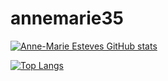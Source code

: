 # annemarie35


[![Anne-Marie Esteves GitHub stats](https://github-readme-stats.vercel.app/api?username=annemarie35&count_private=true&show_icons=true&include_all_commits=true&theme=merko)](https://github.com/anuraghazra/github-readme-stats)

[![Top Langs](https://github-readme-stats.vercel.app/api/top-langs/?username=anuraghazra)](https://github.com/anuraghazra/github-readme-stats)

